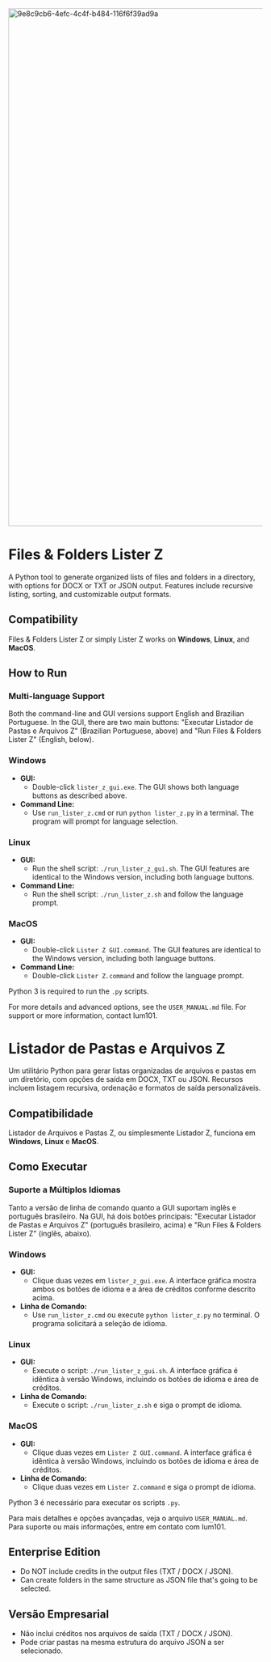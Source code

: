 <img width="1536" height="1024" alt="9e8c9cb6-4efc-4c4f-b484-116f6f39ad9a" src="https://github.com/user-attachments/assets/c6968f79-c6a6-4267-816f-5cac0ff96a9e" />

# Files & Folders Lister Z
A Python tool to generate organized lists of files and folders in a directory, with options for DOCX or TXT or JSON output. Features include recursive listing, sorting, and customizable output formats.

## Compatibility
Files & Folders Lister Z or simply Lister Z works on **Windows**, **Linux**, and **MacOS**.

## How to Run

### Multi-language Support
Both the command-line and GUI versions support English and Brazilian Portuguese. In the GUI, there are two main buttons: "Executar Listador de Pastas e Arquivos Z" (Brazilian Portuguese, above) and "Run Files & Folders Lister Z" (English, below).

### Windows
- **GUI:** 
    - Double-click `lister_z_gui.exe`. The GUI shows both language buttons as described above.
- **Command Line:** 
    - Use `run_lister_z.cmd` or run `python lister_z.py` in a terminal. The program will prompt for language selection.

### Linux
- **GUI:** 
	- Run the shell script: `./run_lister_z_gui.sh`. The GUI features are identical to the Windows version, including both language buttons.
- **Command Line:** 
	- Run the shell script: `./run_lister_z.sh` and follow the language prompt.

### MacOS
- **GUI:**
	- Double-click `Lister Z GUI.command`. The GUI features are identical to the Windows version, including both language buttons.
- **Command Line:**
	- Double-click `Lister Z.command` and follow the language prompt.

Python 3 is required to run the `.py` scripts.

For more details and advanced options, see the `USER_MANUAL.md` file.
For support or more information, contact Ium101.


# Listador de Pastas e Arquivos Z
Um utilitário Python para gerar listas organizadas de arquivos e pastas em um diretório, com opções de saída em DOCX, TXT ou JSON. Recursos incluem listagem recursiva, ordenação e formatos de saída personalizáveis.

## Compatibilidade
Listador de Arquivos e Pastas Z, ou simplesmente Listador Z, funciona em **Windows**, **Linux** e **MacOS**.

## Como Executar

### Suporte a Múltiplos Idiomas
Tanto a versão de linha de comando quanto a GUI suportam inglês e português brasileiro. Na GUI, há dois botões principais: "Executar Listador de Pastas e Arquivos Z" (português brasileiro, acima) e "Run Files & Folders Lister Z" (inglês, abaixo).

### Windows
- **GUI:** 
    - Clique duas vezes em `lister_z_gui.exe`. A interface gráfica mostra ambos os botões de idioma e a área de créditos conforme descrito acima.
- **Linha de Comando:** 
    - Use `run_lister_z.cmd` ou execute `python lister_z.py` no terminal. O programa solicitará a seleção de idioma.

### Linux
- **GUI:** 
    - Execute o script: `./run_lister_z_gui.sh`. A interface gráfica é idêntica à versão Windows, incluindo os botões de idioma e área de créditos.
- **Linha de Comando:** 
    - Execute o script: `./run_lister_z.sh` e siga o prompt de idioma.

### MacOS
- **GUI:**
    - Clique duas vezes em `Lister Z GUI.command`. A interface gráfica é idêntica à versão Windows, incluindo os botões de idioma e área de créditos.
- **Linha de Comando:**
    - Clique duas vezes em `Lister Z.command` e siga o prompt de idioma.

Python 3 é necessário para executar os scripts `.py`.

Para mais detalhes e opções avançadas, veja o arquivo `USER_MANUAL.md`.
Para suporte ou mais informações, entre em contato com Ium101.

## Enterprise Edition

- Do NOT include credits in the output files (TXT / DOCX / JSON).
- Can create folders in the same structure as JSON file that's going to be selected.

## Versão Empresarial

- Não inclui créditos nos arquivos de saída (TXT / DOCX / JSON).
- Pode criar pastas na mesma estrutura do arquivo JSON a ser selecionado.